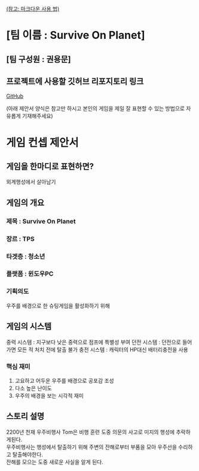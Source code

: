 [(참고: 마크다운 사용 법)](https://gist.github.com/ihoneymon/652be052a0727ad59601)

# [팀 이름 : Survive On Planet]
## [팀 구성원 : 권용문]
## 프로젝트에 사용할 깃허브 리포지토리 링크
[GitHub](https://github.com/Kympy/DGU_Unity_GameProject_Scripts)

(아래 제안서 양식은 참고만 하시고 본인의 게임을 제일 잘 표현할 수 있는 방법으로 자유롭게 기재해주세요)
# 게임 컨셉 제안서
## 게임을 한마디로 표현하면?
외계행성에서 살아남기
## 게임의 개요
### 제목 : Survive On Planet
### 장르 : TPS
### 타겟층 : 청소년
### 플랫폼 : 윈도우PC
### 기획의도
우주를 배경으로 한 슈팅게임을 활성화하기 위해
## 게임의 시스템
중력 시스템 : 지구보다 낮은 중력으로 점프에 특별성 부여
던전 시스템 : 던전으로 들어가면 모든 적 처치 전에 탈출 불가
충전 시스템 : 캐릭터의 HP대신 배터리충전을 사용
### 핵심 재미
1. 고요하고 어두운 우주를 배경으로 공포감 조성   
2. 다소 높은 난이도   
3. 우주의 배경을 보는 시각적 재미
## 스토리 설명
2200년 천재 우주비행사 Tom은 비행 훈련 도중 의문의 사고로 미지의 행성에 추락하게된다.   
우주비행사는 행성에서 탈출하기 위해 주변의 잔해로부터 부품을 모아 우주선을 수리하고 탈출해야한다.   
잔해를 모으는 도중 새로운 사실을 알게 된다.   

